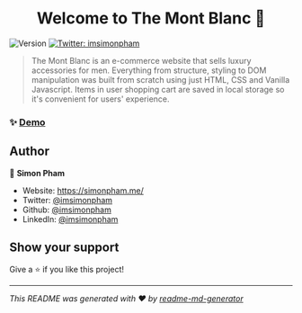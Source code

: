 <h1 align="center">Welcome to The Mont Blanc 👋</h1>
<p>
  <img alt="Version" src="https://img.shields.io/badge/version-0.1.0-blue.svg?cacheSeconds=2592000" />
  <a href="https://twitter.com/imsimonpham" target="_blank">
    <img alt="Twitter: imsimonpham" src="https://img.shields.io/twitter/follow/imsimonpham.svg?style=social" />
  </a>
</p>

> The Mont Blanc is an e-commerce website that sells luxury accessories for men. Everything from structure, styling to DOM manipulation was built from scratch using just HTML, CSS and Vanilla Javascript. Items in user shopping cart are saved in local storage so it's convenient for users' experience.

### ✨ [Demo](https://imsimonpham.github.io/themontblanc/)

## Author

👤 **Simon Pham**

* Website: https://simonpham.me/
* Twitter: [@imsimonpham](https://twitter.com/imsimonpham)
* Github: [@imsimonpham](https://github.com/imsimonpham)
* LinkedIn: [@imsimonpham](https://linkedin.com/in/imsimonpham)

## Show your support

Give a ⭐️ if you like this project!

***
_This README was generated with ❤️ by [readme-md-generator](https://github.com/kefranabg/readme-md-generator)_
